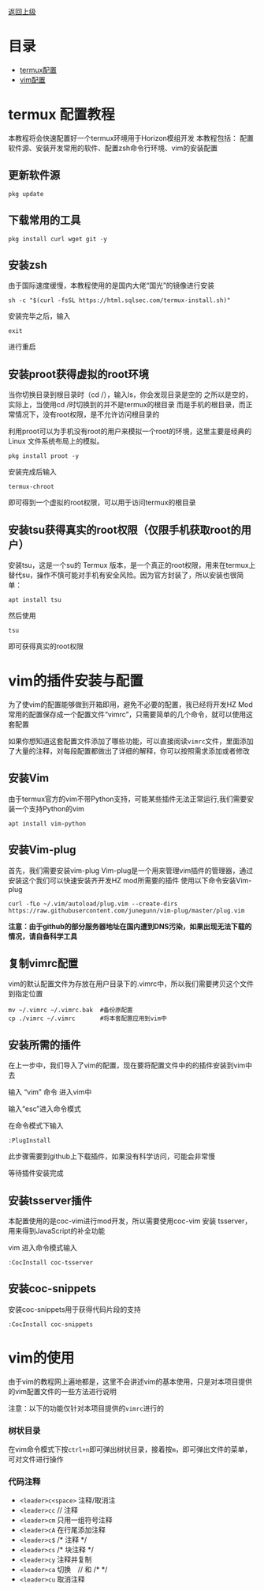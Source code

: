 [返回上级](README.md)

# 目录
- <a href="#1">termux配置</a>
- <a href="#2">vim配置</a>



# <span id="1">termux 配置教程</span>

本教程将会快速配置好一个termux环境用于Horizon模组开发
本教程包括：
配置软件源、安装开发常用的软件、配置zsh命令行环境、vim的安装配置

## 更新软件源

```
pkg update
```

## 下载常用的工具

```
pkg install curl wget git -y
```

## 安装zsh

由于国际速度缓慢，本教程使用的是国内大佬“国光”的镜像进行安装

```
sh -c "$(curl -fsSL https://html.sqlsec.com/termux-install.sh)"
```

安装完毕之后，输入

```
exit
```

进行重启

## 安装proot获得虚拟的root环境

当你切换目录到根目录时（cd /），输入ls，你会发现目录是空的
之所以是空的，实际上，当使用cd /时切换到的并不是termux的根目录
而是手机的根目录，而正常情况下，没有root权限，是不允许访问根目录的

利用proot可以为手机没有root的用户来模拟一个root的环境，这里主要是经典的 Linux 文件系统布局上的模拟。

```
pkg install proot -y
```

安装完成后输入

```
termux-chroot
```

即可得到一个虚拟的root权限，可以用于访问termux的根目录

## 安装tsu获得真实的root权限（仅限手机获取root的用户）

安装tsu，这是一个su的 Termux 版本，是一个真正的root权限，用来在termux上替代su，操作不慎可能对手机有安全风险。因为官方封装了，所以安装也很简单：

```
apt install tsu
```

然后使用

```
tsu
```

即可获得真实的root权限

# <span id="2">vim的插件安装与配置</span>


为了使vim的配置能够做到开箱即用，避免不必要的配置，我已经将开发HZ Mod常用的配置保存成一个配置文件“vimrc”，只需要简单的几个命令，就可以使用这套配置

如果你想知道这套配置文件添加了哪些功能，可以直接阅读`vimrc`文件，里面添加了大量的注释，对每段配置都做出了详细的解释，你可以按照需求添加或者修改

## 安装Vim

由于termux官方的vim不带Python支持，可能某些插件无法正常运行,我们需要安装一个支持Python的vim

```
apt install vim-python
```

## 安装Vim-plug

首先，我们需要安装vim-plug
Vim-plug是一个用来管理vim插件的管理器，通过安装这个我们可以快速安装齐开发HZ mod所需要的插件
使用以下命令安装Vim-plug

```
curl -fLo ~/.vim/autoload/plug.vim --create-dirs https://raw.githubusercontent.com/junegunn/vim-plug/master/plug.vim
```

**注意：由于github的部分服务器地址在国内遭到DNS污染，如果出现无法下载的情况，请自备科学工具**

## 复制vimrc配置

vim的默认配置文件为存放在用户目录下的.vimrc中，所以我们需要拷贝这个文件到指定位置

```
mv ~/.vimrc ~/.vimrc.bak  #备份原配置
cp ./vimrc ~/.vimrc       #将本套配置应用到vim中
```

## 安装所需的插件

在上一步中，我们导入了vim的配置，现在要将配置文件中的的插件安装到vim中去

输入 “vim” 命令 进入vim中

输入“esc”进入命令模式

在命令模式下输入

```
:PlugInstall
```
此步骤需要到github上下载插件，如果没有科学访问，可能会非常慢

等待插件安装完成

## 安装tsserver插件

本配置使用的是coc-vim进行mod开发，所以需要使用coc-vim 安装 tsserver，用来得到JavaScript的补全功能

vim 进入命令模式输入

```
:CocInstall coc-tsserver
```

## 安装coc-snippets

安装coc-snippets用于获得代码片段的支持

```
:CocInstall coc-snippets
```

# vim的使用

由于vim的教程网上遍地都是，这里不会讲述vim的基本使用，只是对本项目提供的vim配置文件的一些方法进行说明

注意：以下的功能仅针对本项目提供的`vimrc`进行的

### 树状目录

在vim命令模式下按`ctrl+n`即可弹出树状目录，接着按`m`，即可弹出文件的菜单，可对文件进行操作

### 代码注释
- `<leader>c<space>` 注释/取消注
- `<leader>cc` // 注释
- `<leader>cm` 只用一组符号注释
- `<leader>cA` 在行尾添加注释
- `<leader>c$` /* 注释 */
- `<leader>cs` /* 块注释 */
- `<leader>cy` 注释并复制
- `<leader>ca` 切换　// 和 /* */
- `<leader>cu` 取消注释
